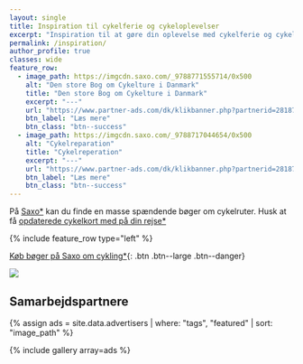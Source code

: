 ```yaml
---
layout: single
title: Inspiration til cykelferie og cykeloplevelser
excerpt: "Inspiration til at gøre din oplevelse med cykelferie og cykeloplevelser i Danmark endnu bedre."
permalink: /inspiration/
author_profile: true
classes: wide
feature_row:
  - image_path: https://imgcdn.saxo.com/_9788771555714/0x500
    alt: "Den store Bog om Cykelture i Danmark"
    title: "Den store Bog om Cykelture i Danmark"
    excerpt: "---"
    url: "https://www.partner-ads.com/dk/klikbanner.php?partnerid=28187&bannerid=43264&htmlurl=https://www.saxo.com/dk/den-store-bog-om-cykelture-i-danmark_helle-midtgaardjesper-poerksen_indbundet_9788771555714"
    btn_label: "Læs mere"
    btn_class: "btn--success"
  - image_path: https://imgcdn.saxo.com/_9788717044654/0x500
    alt: "Cykelreparation"
    title: "Cykelreperation"
    excerpt: "---"
    url: "https://www.partner-ads.com/dk/klikbanner.php?partnerid=28187&bannerid=43264&htmlurl=https://www.saxo.com/dk/cykelreparation_per-henrik-brask_indbundet_9788717044654"
    btn_label: "Læs mere"
    btn_class: "btn--success"
---
```


På [Saxo\*]({{site.partnerads.saxo_product}}https://www.saxo.com/dk/products/search?query=cykelruter) kan du finde en masse spændende bøger om cykelruter. Husk at få [opdaterede cykelkort med på din rejse\*]({{site.partnerads.saxo_product}}https://www.saxo.com/dk/products/search?query=cykelkort)

{% include feature_row type="left" %}

[Køb bøger på Saxo om cykling\*]({{site.partnerads.saxo_product}}https://www.saxo.com/dk/products/search?query=cykling){: .btn .btn--large .btn--danger}

<a href="https://www.partner-ads.com/dk/klikbanner.php?partnerid=28187&bannerid=43262" target="_blank" rel="nofollow noopener"> <img src="https://www.partner-ads.com/dk/visbanner.php?partnerid=28187&bannerid=43262" border="0"></a>

## Samarbejdspartnere

{% assign ads = site.data.advertisers | where: "tags", "featured" | sort: "image_path" %}

{% include gallery array=ads %}
